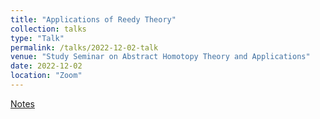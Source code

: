 ```yaml
---
title: "Applications of Reedy Theory"
collection: talks
type: "Talk"
permalink: /talks/2022-12-02-talk
venue: "Study Seminar on Abstract Homotopy Theory and Applications"
date: 2022-12-02
location: "Zoom"
---
```


[Notes](https://magisterlud.github.to/files/Reedy%20Cats%20and%20their%20Applications.pdf)
